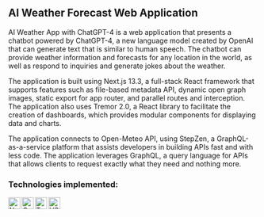 ## AI Weather Forecast Web Application

AI Weather App with ChatGPT-4 is a web application that presents a chatbot powered by ChatGPT-4, a new language model created by OpenAI that can generate text that is similar to human speech. The chatbot can provide weather information and forecasts for any location in the world, as well as respond to inquiries and generate jokes about the weather.

The application is built using Next.js 13.3, a full-stack React framework that supports features such as file-based metadata API, dynamic open graph images, static export for app router, and parallel routes and interception. The application also uses Tremor 2.0, a React library to facilitate the creation of dashboards, which provides modular components for displaying data and charts.

The application connects to Open-Meteo API, using StepZen, a GraphQL-as-a-service platform that assists developers in building APIs fast and with less code. The application leverages GraphQL, a query language for APIs that allows clients to request exactly what they need and nothing more.

### Technologies implemented:

<img align="left" alt="Next.js" height="24px" width="24px" src="https://static-00.iconduck.com/assets.00/nextjs-icon-512x512-11yvtwzn.png" />
<img align="left" alt="GraphQL" height="24px" width="24px" src="https://upload.wikimedia.org/wikipedia/commons/thumb/1/17/GraphQL_Logo.svg/1200px-GraphQL_Logo.svg.png" />
<img align="left" alt="TypeScript" height="24px" width="24px" src="https://upload.wikimedia.org/wikipedia/commons/thumb/4/4c/Typescript_logo_2020.svg/640px-Typescript_logo_2020.svg.png" />
<img align="left" alt="VSCode" height="24px" width="24px" src="https://upload.wikimedia.org/wikipedia/commons/thumb/9/9a/Visual_Studio_Code_1.35_icon.svg/640px-Visual_Studio_Code_1.35_icon.svg.png" />